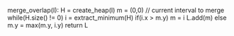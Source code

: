 merge_overlap(I):
    H = create_heap(I)
    m = (0,0) // current interval to merge
    while(H.size() != 0)
        i = extract_minimum(H)
        if(i.x > m.y)
            m = i
            L.add(m)
        else
            m.y = max(m.y, i.y)
    return L
